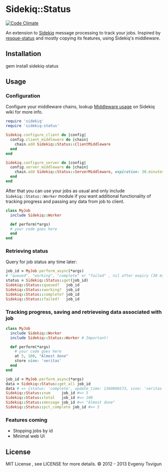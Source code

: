 # Sidekiq::Status

[![Code Climate](https://codeclimate.com/github/utgarda/sidekiq-status.png)](https://codeclimate.com/github/utgarda/sidekiq-status)

An extension to [Sidekiq](http://github.com/mperham/sidekiq) message processing to track your jobs. Inspired
by [resque-status](http://github.com/quirkey/resque-status) and mostly copying its features, using Sidekiq's middleware.

## Installation

gem install sidekiq-status

## Usage

### Configuration

Configure your middleware chains, lookup [Middleware usage](https://github.com/mperham/sidekiq/wiki/Middleware)
on Sidekiq wiki for more info.

``` ruby
require 'sidekiq'
require 'sidekiq-status'

Sidekiq.configure_client do |config|
  config.client_middleware do |chain|
    chain.add Sidekiq::Status::ClientMiddleware
  end
end

Sidekiq.configure_server do |config|
  config.server_middleware do |chain|
    chain.add Sidekiq::Status::ServerMiddleware, expiration: 30.minutes # default
  end
end
```

After that you can use your jobs as usual and only include `Sidekiq::Status::Worker` module if you want additional functionality of tracking progress and passing any data from job to client.

``` ruby
class MyJob
  include Sidekiq::Worker

  def perform(*args)
  # your code goes here
  end
end
```

### Retrieving status

Query for job status any time later:

``` ruby
job_id = MyJob.perform_async(*args)
# "queued", "working", "complete" or "failed" , nil after expiry (30 minutes)
status = Sidekiq::Status::get(job_id)
Sidekiq::Status::queued?   job_id
Sidekiq::Status::working?  job_id
Sidekiq::Status::complete? job_id
Sidekiq::Status::failed?   job_id
```

### Tracking progress, saving and retrieveing data associated with job

``` ruby
class MyJob
  include Sidekiq::Worker
  include Sidekiq::Status::Worker # Important!

  def perform(*args)
    # your code goes here
    at 5, 100, "Almost done"
    store vino: 'veritas'
  end
end

job_id = MyJob.perform_async(*args)
data = Sidekiq::Status::get_all job_id
data # => {status: 'complete', update_time: 1360006573, vino: 'veritas'}
Sidekiq::Status::num     job_id #=> 5
Sidekiq::Status::total   job_id #=> 100
Sidekiq::Status::message job_id #=> "Almost done"
Sidekiq::Status::pct_complete job_id #=> 5
```

### Features coming
* Stopping jobs by id
* Minimal web UI

## License
MIT License , see LICENSE for more details.
© 2012 - 2013 Evgeniy Tsvigun
